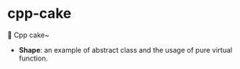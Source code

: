 # cpp-cake
:memo: Cpp cake~

- **Shape**: an example of abstract class and the usage of pure virtual function.
